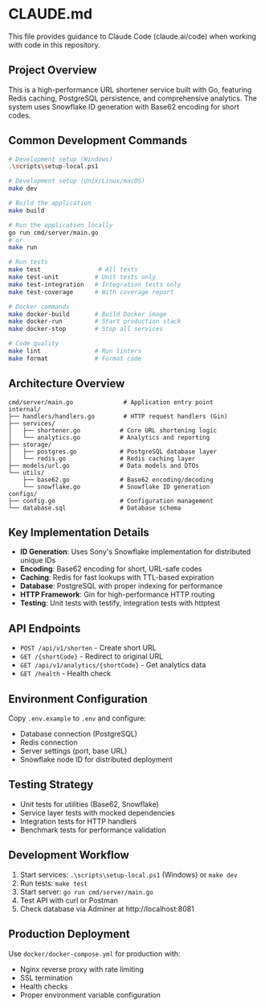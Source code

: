# CLAUDE.md

This file provides guidance to Claude Code (claude.ai/code) when working with code in this repository.

## Project Overview

This is a high-performance URL shortener service built with Go, featuring Redis caching, PostgreSQL persistence, and comprehensive analytics. The system uses Snowflake ID generation with Base62 encoding for short codes.

## Common Development Commands

```bash
# Development setup (Windows)
.\scripts\setup-local.ps1

# Development setup (Unix/Linux/macOS)  
make dev

# Build the application
make build

# Run the application locally
go run cmd/server/main.go
# or
make run

# Run tests
make test                # All tests
make test-unit          # Unit tests only
make test-integration   # Integration tests only
make test-coverage      # With coverage report

# Docker commands
make docker-build       # Build Docker image
make docker-run         # Start production stack
make docker-stop        # Stop all services

# Code quality
make lint               # Run linters
make format             # Format code
```

## Architecture Overview

```
cmd/server/main.go              # Application entry point
internal/
├── handlers/handlers.go        # HTTP request handlers (Gin)
├── services/
│   ├── shortener.go           # Core URL shortening logic
│   └── analytics.go           # Analytics and reporting
├── storage/
│   ├── postgres.go            # PostgreSQL database layer
│   └── redis.go               # Redis caching layer
├── models/url.go              # Data models and DTOs
└── utils/
    ├── base62.go              # Base62 encoding/decoding
    └── snowflake.go           # Snowflake ID generation
configs/
├── config.go                  # Configuration management
└── database.sql               # Database schema
```

## Key Implementation Details

- **ID Generation**: Uses Sony's Snowflake implementation for distributed unique IDs
- **Encoding**: Base62 encoding for short, URL-safe codes
- **Caching**: Redis for fast lookups with TTL-based expiration
- **Database**: PostgreSQL with proper indexing for performance
- **HTTP Framework**: Gin for high-performance HTTP routing
- **Testing**: Unit tests with testify, integration tests with httptest

## API Endpoints

- `POST /api/v1/shorten` - Create short URL
- `GET /{shortCode}` - Redirect to original URL  
- `GET /api/v1/analytics/{shortCode}` - Get analytics data
- `GET /health` - Health check

## Environment Configuration

Copy `.env.example` to `.env` and configure:
- Database connection (PostgreSQL)
- Redis connection
- Server settings (port, base URL)
- Snowflake node ID for distributed deployment

## Testing Strategy

- Unit tests for utilities (Base62, Snowflake)
- Service layer tests with mocked dependencies
- Integration tests for HTTP handlers
- Benchmark tests for performance validation

## Development Workflow

1. Start services: `.\scripts\setup-local.ps1` (Windows) or `make dev`
2. Run tests: `make test`
3. Start server: `go run cmd/server/main.go`
4. Test API with curl or Postman
5. Check database via Adminer at http://localhost:8081

## Production Deployment

Use `docker/docker-compose.yml` for production with:
- Nginx reverse proxy with rate limiting
- SSL termination
- Health checks
- Proper environment variable configuration